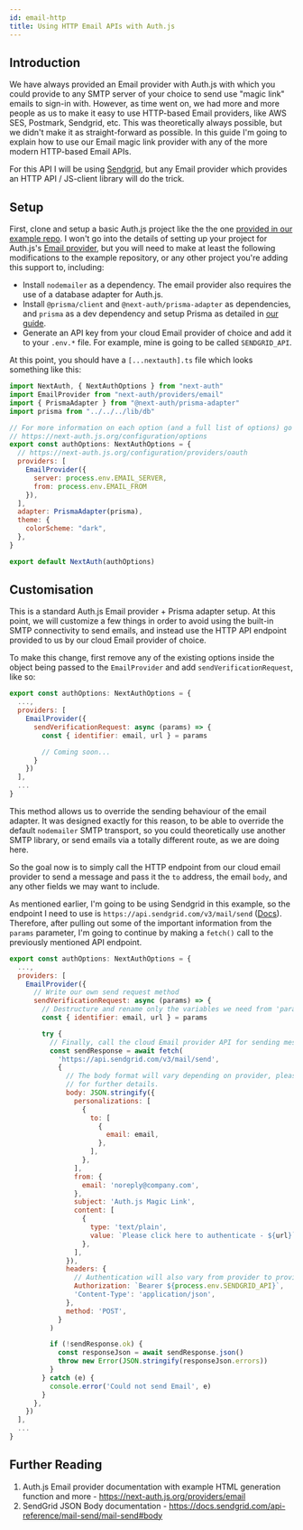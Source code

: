 ```yaml
---
id: email-http
title: Using HTTP Email APIs with Auth.js
---
```


## Introduction

We have always provided an Email provider with Auth.js with which you could provide to any SMTP server of your choice to send use "magic link" emails to sign-in with. However, as time went on, we had more and more people as us to make it easy to use HTTP-based Email providers, like AWS SES, Postmark, Sendgrid, etc. This was theoretically always possible, but we didn't make it as straight-forward as possible. In this guide I'm going to explain how to use our Email magic link provider with any of the more modern HTTP-based Email APIs.

For this API I will be using [Sendgrid](https://sendgrid.com), but any Email provider which provides an HTTP API / JS-client library will do the trick.

## Setup 

First, clone and setup a basic Auth.js project like the the one [provided in our example repo](https://github.com/nextauthjs/next-auth-example.git). I won't go into the details of setting up your project for Auth.js's [Email provider](https://next-auth.js.org/providers/email), but you will need to make at least the following modifications to the example repository, or any other project you're adding this support to, including:

  - Install `nodemailer` as a dependency. The email provider also requires the use of a database adapter for Auth.js.
  - Install `@prisma/client` and `@next-auth/prisma-adapter` as dependencies, and `prisma` as a dev dependency and setup Prisma as detailed in [our guide](https://next-auth.js.org/adapters/prisma).
  - Generate an API key from your cloud Email provider of choice and add it to your `.env.*` file. For example, mine is going to be called `SENDGRID_API`.

At this point, you should have a `[...nextauth].ts` file which looks something like this:

```js title="/src/pages/api/auth/[...nextauth].ts"
import NextAuth, { NextAuthOptions } from "next-auth"
import EmailProvider from "next-auth/providers/email"
import { PrismaAdapter } from "@next-auth/prisma-adapter"
import prisma from "../../../lib/db"

// For more information on each option (and a full list of options) go to
// https://next-auth.js.org/configuration/options
export const authOptions: NextAuthOptions = {
  // https://next-auth.js.org/configuration/providers/oauth
  providers: [
    EmailProvider({
      server: process.env.EMAIL_SERVER,
      from: process.env.EMAIL_FROM
    }),
  ],
  adapter: PrismaAdapter(prisma),
  theme: {
    colorScheme: "dark",
  },
}

export default NextAuth(authOptions)
```

## Customisation

This is a standard Auth.js Email provider + Prisma adapter setup. At this point, we will customize a few things in order to avoid using the built-in SMTP connectivity to send emails, and instead use the HTTP API endpoint provided to us by our cloud Email provider of choice.

To make this change, first remove any of the existing options inside the object being passed to the `EmailProvider` and add `sendVerificationRequest`, like so:

```js title="/src/pages/api/auth/[...nextauth].ts"
export const authOptions: NextAuthOptions = {
  ...,
  providers: [
    EmailProvider({
      sendVerificationRequest: async (params) => {
        const { identifier: email, url } = params

        // Coming soon...
      }
    })
  ],
  ...
}
```

This method allows us to override the sending behaviour of the email adapter. It was designed exactly for this reason, to be able to override the default `nodemailer` SMTP transport, so you could theoretically use another SMTP library, or send emails via a totally different route, as we are doing here.

So the goal now is to simply call the HTTP endpoint from our cloud email provider to send a message and pass it the `to` address, the email `body`, and any other fields we may want to include.

As mentioned earlier, I'm going to be using Sendgrid in this example, so the endpoint I need to use is `https://api.sendgrid.com/v3/mail/send` ([Docs](https://docs.sendgrid.com/for-developers/sending-email/api-getting-started)). Therefore, after pulling out some of the important information from the `params` parameter, I'm going to continue by making a `fetch()` call to the previously mentioned API endpoint.

```js title="/src/pages/api/auth/[...nextauth].ts"
export const authOptions: NextAuthOptions = {
  ...,
  providers: [
    EmailProvider({
      // Write our own send request method
      sendVerificationRequest: async (params) => {
        // Destructure and rename only the variables we need from 'params'
        const { identifier: email, url } = params

        try {
          // Finally, call the cloud Email provider API for sending messages
          const sendResponse = await fetch(
            'https://api.sendgrid.com/v3/mail/send',
            {
              // The body format will vary depending on provider, please see their documentation
              // for further details.
              body: JSON.stringify({
                personalizations: [
                  {
                    to: [
                      {
                        email: email,
                      },
                    ],
                  },
                ],
                from: {
                  email: 'noreply@company.com',
                },
                subject: 'Auth.js Magic Link',
                content: [
                  {
                    type: 'text/plain',
                    value: `Please click here to authenticate - ${url}`,
                  },
                ],
              }),
              headers: {
                // Authentication will also vary from provider to provider, please see their docs.
                Authorization: `Bearer ${process.env.SENDGRID_API}`,
                'Content-Type': 'application/json',
              },
              method: 'POST',
            }
          )

          if (!sendResponse.ok) {
            const responseJson = await sendResponse.json()
            throw new Error(JSON.stringify(responseJson.errors))
          }
        } catch (e) {
          console.error('Could not send Email', e)
        }
      },
    })
  ],
  ...
}
```

## Further Reading

1. Auth.js Email provider documentation with example HTML generation function and more - https://next-auth.js.org/providers/email
2. SendGrid JSON Body documentation - https://docs.sendgrid.com/api-reference/mail-send/mail-send#body

